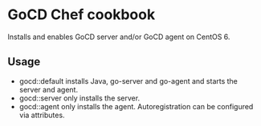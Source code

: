 # GoCD Chef cookbook

Installs and enables GoCD server and/or GoCD agent on CentOS 6.

## Usage

 - gocd::default installs Java, go-server and go-agent and starts the server and agent.
 - gocd::server only installs the server.
 - gocd::agent only installs the agent. Autoregistration can be configured via attributes.
